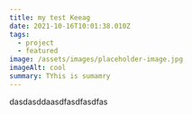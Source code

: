 ```yaml
---
title: my test Keeag
date: 2021-10-16T10:01:38.010Z
tags:
  - project
  - featured
image: /assets/images/placeholder-image.jpg
imageAlt: cool
summary: TYhis is sumamry
---
```

dasdasddaasdfasdfasdfas